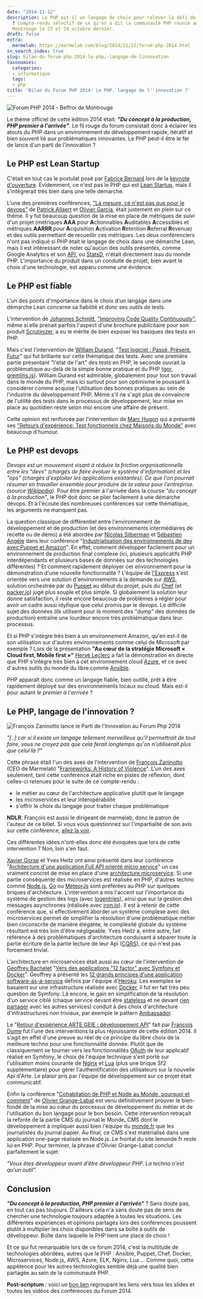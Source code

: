 ```yaml
---
date: "2014-11-12"
description: Le PHP est-il un langage de choix pour relever le défi de l'innovation
  ? Compte-rendu sélectif de ce qu'en a dit la communauté PHP réunie au Beffroi de
  Montrouge le 23 et 24 octobre dernier.
draft: false
extra:
  marmelab: https://marmelab.com/blog/2014/11/12/forum-php-2014.html
in_search_index: true
slug: bilan-du-forum-php-2014-le-php,-langage-de-linnovation
taxonomies:
  categories:
  - informatique
  tags:
  - php
title: 'Bilan du Forum PHP 2014: Le PHP, langage de l''innovation ?'
---
```


<img src="/images/blog/fphp2014-a.jpg" alt="Forum PHP 2014 - Beffroi de Montrouge" class="medium" >

Le thème officiel de cette édition 2014 était: ***"Du concept à la production, PHP premier à l'arrivée"***. Le fil rouge du forum consistait donc à éclairer les atouts du PHP dans un environnement de développement rapide, itératif et bien souvent lié aux problématiques innovantes. Le PHP peut-il être le fer de lance d'un parti de l'innovation ?

## Le PHP est Lean Startup

C'était en tout cas le postulat posé par [Fabrice Bernard](https://twitter.com/theodo) lors de la [keynote d'ouverture](http://www.youtube.com/watch?v=j1ht5fpaoUE). Evidemment, ce n'est pas le PHP qui est [Lean Startup](http://fr.wikipedia.org/wiki/Lean_Startup), mais il s’intégrerait très bien dans une telle démarche.

L'une des premières conférences,  ["La mesure, ce n'est pas que pour le devops"](http://www.youtube.com/watch?v=8tgvbue4Qqo) de [Patrick Allaert](https://twitter.com/patrick_allaert) et [Olivier Garcia](https://twitter.com/catchy_io), était justement en plein sur ce thème. Il y fut beaucoup question de la mise en place de métriques de suivi d'un projet (métriques **AAA** pour **A**ctionnables **A**uditables **A**ccessibles et métriques **AARRR** pour **A**cquisition **A**ctivation **R**etention **R**eferral **R**evenue) et des outils permettant de recueillir ces métriques. Les deux conférenciers n'ont pas indiqué si PHP était le langage de choix dans une démarche Lean, mais il est intéressant de noter qu'aucun des outils présentés, comme Google Analytics et son [API](https://developers.google.com/analytics/?hl=FR), ou [StatsD](https://github.com/etsy/statsd), n'était directement issu du monde PHP.
L'importance du produit dans un conduite de projet, bien avant le choix d'une technologie, est apparu comme une évidence.

## Le PHP est fiable
L'un des points d'importance dans le choix d'un langage dans une démarche Lean concerne sa fiabilité et donc ses outils de tests.

L'intervention de [Johannes Schmitt](https://twitter.com/schmittjoh), ["Improving Code Quality Continuously"](http://www.youtube.com/watch?v=3X2a1pdy4cU), même si elle prenait parfois l'aspect d'une brochure publicitaire pour son produit [Scrutinizer](https://scrutinizer-ci.com/), a eu le mérite de bien exposer les basiques des tests en PHP.

Mais c'est l'intervention de [William Durand](https://twitter.com/couac), "[Test logiciel : Passé, Présent, Futur](https://speakerdeck.com/willdurand/test-logiciel-passe-present-futur-forum-PHP)" qui fut brillante sur cette thématique des tests. Avec une première partie présentant "l'état de l'art" des tests en PHP, le seconde ouvrait la problématique au-delà de la simple bonne pratique et du PHP ([gor](https://github.com/buger/gor), [gremlins.js](https://github.com/marmelab/gremlins.js)).
William Durand est admirable, globalement pour tout son travail dans le monde du PHP, mais ici surtout pour son optimisme le poussant à considérer comme acquise l'utilisation des bonnes pratiques au sein de l'industrie du développement PHP. Même s'il ne s'agit plus de convaincre de l'utilité des tests dans le processus de développement, leur mise en place au quotidien reste selon moi encore une affaire de présent.

Cette opinion est renforcée par l'intervention de [Marc Hugon](https://twitter.com/marc_hugon) qui a présenté ses ["Retours d'expérience: Test fonctionnels chez Maisons du Monde"](https://www.youtube.com/watch?v=4lNpQOiUsGc) avec beaucoup d'humour.

## Le PHP est devops

*Devops est un mouvement visant à réduire la friction organisationnelle entre les "devs" (chargés de faire évoluer le système d'information) et les "ops" (chargés d'exploiter les applications existantes). Ce que l'on pourrait résumer en travailler ensemble pour produire de la valeur pour l'entreprise. (source [Wikipedia](http://fr.wikipedia.org/wiki/Devops))*.
Pour être premier à l'arrivée dans la course *"du concept à la production"*, le PHP doit donc se plier facilement à une démarche devops. Et à l'écoute des nombreuses conférences sur cette thématique, les arguments ne manquent pas.

La question classique de différentiel entre l'environnement de développement et de production (et des environnements intermédiaires de recette ou de démo) a été abordée par [Nicolas Silberman](https://twitter.com/nsilberman) et [Sébastien Angèle](https://twitter.com/sangele) dans leur conférence "[Industrialisation des environnements de dev avec Puppet et Amazon](https://www.youtube.com/watch?v=FIhaYethz3g)".
En effet, comment développer facilement pour un environnement de production final complexe (ici, plusieurs applicatifs PHP interdépendants et plusieurs bases de données sur des technologies différentes) ? Et comment rapidement déployer cet environnement pour la démonstration d'une nouvelle fonctionnalité ? L'équipe de [l'Express](http://lexpress.fr) s'est orientée vers une solution d'environnements à la demande sur [AWS](http://aws.amazon.com/fr/), solution orchestrée par du [Puppet](http://puppetlabs.com/) au début du projet, puis du [Chef](https://www.getchef.com/) (et [packer.io](https://packer.io/)) jugé plus souple et plus simple. Si globalement la solution leur donne satisfaction, il reste encore beaucoup de problèmes à régler pour avoir un cadre aussi idyllique que celui promis par le devops. Le difficile sujet des données (ils utilisent pour le moment des "dump" des données de production) entraîne une lourdeur encore très problématique dans leur processus.

Et si PHP s'intègre très bien à un environnement Amazon, qu'en est-il de son utilisation sur d'autres environnements comme celui de Microsoft par exemple ? Lors de la présentation **"Au cœur de la stratégie Microsoft « Cloud first, Mobile first »"** [Hervé Leclerc](https://twitter.com/hleclerc) a fait la démonstration en directe que PHP s'intègre très bien à cet environnement cloud [Azure](http://azure.microsoft.com/fr-fr/develop/PHP/), et ce avec d'autres outils du monde du libre comme [Ansible](http://www.ansible.com/home).

PHP apparaît donc comme un langage fiable, bien outillé, prêt à être rapidement déployé sur des environnements locaux ou cloud. Mais est-il pour autant *le premier à l'arrivée* ?

## Le PHP, langage de l'innovation ?

<img src="/images/blog/fphp2014-b.jpg" alt="François Zaninotto lance le Parti de l'Innovation au Forum Php 2014" class="medium" >

<cite>"[..] car si il existe un langage tellement merveilleux qu'il permettrait de tout faire, vous ne croyez pas que cela ferait longtemps qu'on n'utiliserait plus que celui là ?"</cite>

Cette phrase était l'un des axes de l'intervention de [François Zaninotto](https://twitter.com/francoisz) (CEO de Marmelab) "[Frameworks: A History of Violence](https://www.youtube.com/watch?v=ep3Oztvy0rk)". L'un des axes seulement, tant cette conférence était riche en pistes de réflexion, dont celles-ci retenues pour le suite de ce compte-rendu :

* le métier au cœur de l'architecture applicative plutôt que le langage
* les microservices et leur interopérabilité
* s'offrir le choix du langage pour traiter chaque problématique

**NDLR**: François est aussi le dirigeant de marmelab, donc le patron de l'auteur de ce billet. Si vous vous questionnez sur l'impartialité de son avis sur cette conférence, [allez la voir](https://www.youtube.com/watch?v=ep3Oztvy0rk).

Ces différentes idées n'ont-elles donc été évoquées que lors de cette intervention ? Non, loin s'en faut.

[Xavier Gorse](https://twitter.com/xgorse) et Yves Heitz ont ainsi présenté dans leur conférence "[Architecture d'une application Full API orienté micro service](http://www.slideshare.net/mobile/xgorse/klubup-forumphp-join)" un cas vraiment concret de mise en place d'une [architecture microservice](http://martinfowler.com/articles/microservices.html). Si une partie conséquente des microservices est réalisée en PHP, d'autres techno comme [Node.js](http://nodejs.org/), [Go](http://golang.org/) ou [MeteorJs](https://www.meteor.com/) sont préférées au PHP sur quelques briques d'architecture.
L'intervention a mis l'accent sur l'importance du système de gestion des logs (avec [logentries](https://logentries.com/)), ainsi que sur la gestion des messages asynchrones (réalisée avec [iron.io](http://www.iron.io/)).
Il est à retenir de cette conférence que, si effectivement aborder un système complexe avec des microservices permet de simplifier la résolution d'une problématique métier bien circonscrite de manière élégante, le complexité globale du système résultant est très loin d'être négligeable. Yves Heitz a, entre autre, fait référence à des problématiques d'architecture conduisant à séparer toute la partie écriture de la partie lecture de leur Api ([CQRS](http://martinfowler.com/bliki/CQRS.html)), ce qui n'est pas forcement trivial.

L'architecture en microservices était aussi au cœur de l'intervention de [Geoffrey Bachelet](https://twitter.com/ubermuda) "[Vers des applications "12 factor" avec Symfony et Docker](https://speakerdeck.com/ubermuda/vers-des-applications-twelve-factor)". Geoffrey a présenté les [12 grands principes d'une application software-as-a-service](http://12factor.net) définis par l'équipe d'[Heroku](https://www.heroku.com/). Les exemples se basaient sur une infrastructure réalisée avec [Docker](https://www.docker.com/), il fut en fait très peu question de Symfony. Là encore, le gain en simplification de la résolution d'un service ciblé (chaque service devant être [stateless](http://12factor.net/processes) et ne devant [rien partager](http://en.wikipedia.org/wiki/Shared_nothing_architecture) avec les autres services) conduit à des choix d'architecture d'infrastructures non triviaux, par exemple le pattern [Ambassador](http://docs.docker.com/articles/ambassador_pattern_linking/).

Le "[Retour d'expérience ARTE GEIE : développement API](https://www.youtube.com/watch?v=nxqEpkTV_BE)" fait par [François Dume](https://twitter.com/@_franek_) fut l'une des interventions la plus réjouissante de cette édition 2014. Il s'agit en effet d'une preuve au réel de ce principe du libre choix de la meilleure techno pour une fonctionnalité donnée. Plutôt que de classiquement se tourner vers les fonctionnalités [OAuth](http://fr.wikipedia.org/wiki/OAuth) de leur applicatif réalisé en Symfony, le choix de l'équipe technique s'est porté sur l'utilisation moins courante de [Nginx](http://nginx.org/) et [Lua](http://fr.wikipedia.org/wiki/Lua) (plus une brique Sf2 supplémentaire) pour gérer l'authentification des utilisateurs sur la nouvelle Api d'Arte. Le plaisir pris par l'équipe de développement sur ce projet était communicatif.

Enfin la conférence "[Cohabitation de PHP et Node au Monde, pourquoi et comment](https://www.youtube.com/watch?v=0mjw-jI50w0)" de [Olivier Grange-Labat](https://twitter.com/ogrange) est venu définitivement prouver le bien-fondé de la mise au cœur du processus de développement du métier et de l'utilisation du bon langage pour le bon besoin. Cette intervention retraçait la refonte de la partie CMS du journal le Monde, CMS dont le développement à impliquer aussi bien l'équipe du [monde.fr](http://www.lemonde.fr/) que les journalistes du journal papier. Au final, ce CMS s'est matérialisé dans une application one-page réalisée en Node.js. Le frontal du site lemonde.fr reste lui en PHP.
Pour terminer, la phrase d'Olivier Grange-Labat conclut parfaitement le sujet:

<cite>"Voux êtes développeur avant d'être développeur PHP. La techno n'est qu'un outil".</cite>

## Conclusion

***"Du concept à la production, PHP premier à l'arrivée"*** ? Sans doute pas, en tout cas pas toujours. D'ailleurs cela n'a sans doute pas de sens de chercher une technologie toujours adaptée à toutes les situations. Les différentes expériences et opinions partagés lors des conférences poussent plutôt à multiplier les choix disponibles dans sa boîte à outils de développeur. Boîte dans laquelle le PHP tient une place de choix !

Et ce qui fut remarquable lors de ce forum 2014, c'est la multitude de technologies abordées, autres que le PHP : Ansible, Puppet, Chef, Docker, Microservices, Node.js, AWS, Azure, ELK, Nginx, Lua ... Comme quoi, cette appétence pour les autres technologies semble déjà une qualité bien partagée au sein de la communauté PHP.

**Post-scriptum** : voici un [bon lien](https://gist.github.com/antfroger/6da522662de5a36ec6bc) regroupant les liens vers tous les slides et toutes les vidéos des conférences du Forum 2014.
